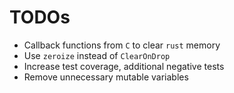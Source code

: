 # TODOs

* Callback functions from `C` to clear `rust` memory
* Use `zeroize` instead of `ClearOnDrop`
* Increase test coverage, additional negative tests
* Remove unnecessary mutable variables
